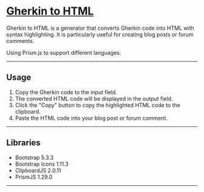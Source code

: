 
# [Gherkin to HTML](https://github.com/GabriOliv/gherkin-to-html)

Gherkin to HTML is a generator that converts Gherkin code into HTML with syntax highlighting.
It is particularly useful for creating blog posts or forum comments.

Using Prism.js to support different languages.

---

## Usage

1. Copy the Gherkin code to the input field.
2. The converted HTML code will be displayed in the output field.
3. Click the "Copy" button to copy the highlighted HTML code to the clipboard.
4. Paste the HTML code into your blog post or forum comment.

---

## Libraries

- Bootstrap 5.3.3
- Bootstrap Icons 1.11.3
- ClipboardJS 2.0.11
- PrismJS 1.29.0

---